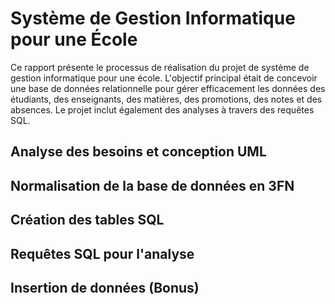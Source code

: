 # Système de Gestion Informatique pour une École

Ce rapport présente le processus de réalisation du projet de système de gestion 
informatique pour une école. L'objectif principal était de concevoir une base de données 
relationnelle pour gérer efficacement les données des étudiants, des enseignants, des 
matières, des promotions, des notes et des absences. Le projet inclut également des 
analyses à travers des requêtes SQL.


## Analyse des besoins et conception UML
## Normalisation de la base de données en 3FN
## Création des tables SQL
## Requêtes SQL pour l'analyse
## Insertion de données (Bonus)
